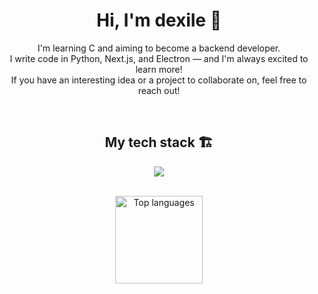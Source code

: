<h1 align="center">Hi, I'm dexile 👋</h1>

<p align="center">
  I'm learning C and aiming to become a backend developer.<br>
  I write code in Python, Next.js, and Electron — and I'm always excited to learn more!<br>
  If you have an interesting idea or a project to collaborate on, feel free to reach out!<br>
</p>

<br>

<h2 align="center">My tech stack 🏗️</h2>
<p align="center">
  <img src="https://skillicons.dev/icons?i=c,py,js,ts,nextjs,electron,nodejs,bash" />
</p>

<br>

<div align="center">
  <img src="https://github-readme-stats.vercel.app/api/top-langs?username=Artyom151&locale=en&hide_title=true&layout=compact&card_width=320&langs_count=6&theme=onedark&hide_border=true" height="140" alt="Top languages" />
</div>

<br>

<br><br>
